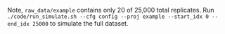 Note, `raw_data/example` contains only 20 of 25,000 total replicates. Run `./code/run_simulate.sh --cfg config --proj example --start_idx 0 --end_idx 25000` to simulate the full dataset.
